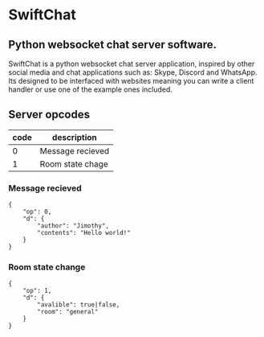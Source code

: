 # SwiftChat
## Python websocket chat server software.

SwiftChat is a python websocket chat server application, 
inspired by other
<br>social media and chat applications such as: Skype, Discord and WhatsApp.
<br>Its designed to be interfaced with websites meaning you can write a client 
<br>handler or use one of the example ones included.

## Server opcodes
code | description
-----|------------
0 | Message recieved
1 | Room state chage

### Message recieved
```
{
	"op": 0,
	"d": {
		"author": "Jimothy",
		"contents": "Hello world!"
	}
}
```

### Room state change
```
{
	"op": 1,
	"d": {
		"avalible": true|false,
		"room": "general"
	}
}
```
